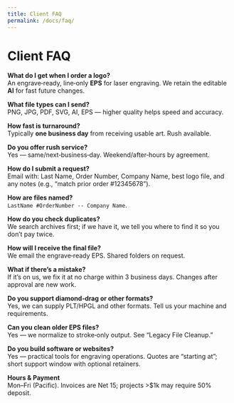 ```yaml
---
title: Client FAQ
permalink: /docs/faq/
---
```


# Client FAQ

**What do I get when I order a logo?**  
An engrave‑ready, line‑only **EPS** for laser engraving. We retain the editable **AI** for fast future changes.

**What file types can I send?**  
PNG, JPG, PDF, SVG, AI, EPS — higher quality helps speed and accuracy.

**How fast is turnaround?**  
Typically **one business day** from receiving usable art. Rush available.

**Do you offer rush service?**  
Yes — same/next‑business‑day. Weekend/after‑hours by agreement.

**How do I submit a request?**  
Email with: Last Name, Order Number, Company Name, best logo file, and any notes (e.g., “match prior order #12345678”).

**How are files named?**  
`LastName #OrderNumber -- Company Name`.

**How do you check duplicates?**  
We search archives first; if we have it, we tell you where to find it so you don’t pay twice.

**How will I receive the final file?**  
We email the engrave‑ready EPS. Shared folders on request.

**What if there’s a mistake?**  
If it’s on us, we fix it at no charge within 3 business days. Changes after approval are new work.

**Do you support diamond‑drag or other formats?**  
Yes, we can supply PLT/HPGL and other formats. Tell us your machine and requirements.

**Can you clean older EPS files?**  
Yes — we normalize to stroke‑only output. See “Legacy File Cleanup.”

**Do you build software or websites?**  
Yes — practical tools for engraving operations. Quotes are “starting at”; short support window with optional retainers.

**Hours & Payment**  
Mon–Fri (Pacific). Invoices are Net 15; projects >$1k may require 50% deposit.
